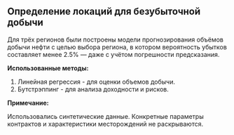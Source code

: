 ## Определение локаций для безубыточной добычи

Для трёх регионов были построены модели прогнозирования объёмов добычи нефти с целью выбора региона, в котором вероятность убытков составляет менее 2.5% — даже с учётом погрешности предсказания.

**Использованные методы:** 
1. Линейная регрессия - для оценки объемов добычи.
2. Бутстрэппинг - для анализа доходности и рисков.

**Примечание:** 

Использовались синтетические данные. Конкретные параметры контрактов и характеристики месторождений не раскрываются.

